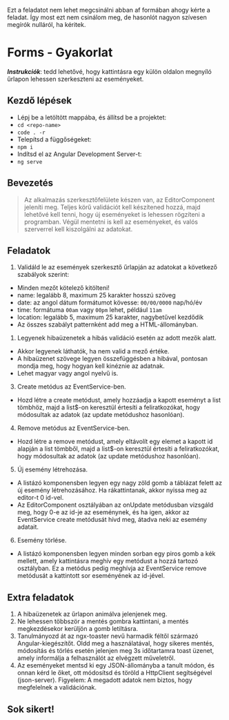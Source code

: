 Ezt a feladatot nem lehet megcsinálni abban af formában ahogy kérte a feladat. Így most ezt nem csinálom meg, de hasonlót nagyon szívesen megírók nulláról, ha kéritek.

# Forms - Gyakorlat

**_Instrukciók_**: tedd lehetővé, hogy kattintásra egy külön oldalon megnyíló űrlapon lehessen szerkeszteni az eseményeket.

## Kezdő lépések

- Lépj be a letöltött mappába, és állítsd be a projektet:
- `cd <repo-name>`
- `code . -r`
- Telepítsd a függőségeket:
- `npm i`
- Indítsd el az Angular Development Server-t:
- `ng serve`

## Bevezetés

> Az alkalmazás szerkesztőfelülete készen van, az EditorComponent jeleníti meg.
> Teljes körű validációt kell készítened hozzá, majd lehetővé kell tenni, hogy
> új eseményeket is lehessen rögzíteni a programban. Végül mentetni is kell az
> eseményeket, és valós szerverrel kell kiszolgálni az adatokat.

## Feladatok

1. Validáld le az események szerkesztő űrlapján az adatokat a következő
   szabályok szerint:

- Minden mezőt kötelező kitölteni!
- name: legalább 8, maximum 25 karakter hosszú szöveg
- date: az angol dátum formátumot kövesse: `00/00/0000` nap/hó/év
- time: formátuma `00am` vagy `00pm` lehet, például `11am`
- location: legalább 5, maximum 25 karakter, nagybetűvel kezdődik
- Az összes szabályt patternként add meg a HTML-állományban.

1. Legyenek hibaüzenetek a hibás validáció esetén az adott mezők alatt.

- Akkor
  legyenek láthatók, ha nem valid a mező értéke.
- A hibaüzenet szövege legyen
  összefüggésben a hibával, pontosan mondja meg, hogy hogyan kell kinéznie
  az adatnak.
- Lehet magyar vagy angol nyelvű is.

3. Create metódus az EventService-ben.

- Hozd létre a create metódust, amely hozzáadja a kapott eseményt a list tömbhöz,
  majd a list$-on keresztül értesíti a feliratkozókat, hogy módosultak az adatok
  (az update metódushoz hasonlóan).

4. Remove metódus az EventService-ben.

- Hozd létre a remove metódust, amely eltávolít egy elemet a kapott id alapján
  a list tömbből, majd a list$-on keresztül értesíti a feliratkozókat, hogy
  módosultak az adatok (az update metódushoz hasonlóan).

5. Új esemény létrehozása.

- A listázó komponensben legyen egy nagy zöld gomb a táblázat felett az új esemény
  létrehozásához. Ha rákattintanak, akkor nyissa meg az editor-t 0 id-vel.
- Az EditorComponent osztályában az onUpdate metódusban vizsgáld meg, hogy
  0-e az id-je az eseménynek, és ha igen, akkor az EventService create metódusát
  hívd meg, átadva neki az esemény adatait.

6. Esemény törlése.

- A listázó komponensben legyen minden sorban egy piros gomb a kék mellett, amely
  kattintásra meghív egy metódust a hozzá tartozó osztályban.
  Ez a metódus pedig meghívja az EventService remove metódusát a kattintott sor
  eseményének az id-jével.

## Extra feladatok

1. A hibaüzenetek az űrlapon animálva jelenjenek meg.
1. Ne lehessen többször a mentés gombra kattintani, a mentés megkezdésekor
   kerüljön a gomb letiltásra.
1. Tanulmányozd át az ngx-toaster nevű harmadik féltől származó Angular-kiegészítőt. Oldd meg a használatával, hogy sikeres mentés, módosítás és
   törlés esetén jelenjen meg 3s időtartamra toast üzenet, amely informálja
   a felhasználót az elvégzett műveletről.
1. Az eseményeket mentsd ki egy JSON-állományba a tanult módon, és onnan kérd
   le őket, ott módosítsd és töröld a HttpClient segítségével (json-server).
   Figyelem: A megadott adatok nem biztos, hogy megfelelnek a validációnak.

## Sok sikert!
